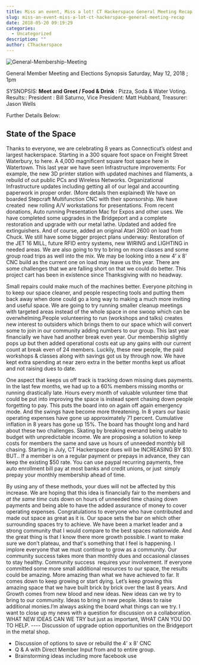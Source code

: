 ```yaml
---
title: Miss an event, Miss a lot! CT Hackerspace General Meeting Recap
slug: miss-an-event-miss-a-lot-ct-hackerspace-general-meeting-recap
date: 2018-05-20 09:19:29
categories:
  - Uncategorized
description: ""
author: CThackerspace
---
```



![General-Membership-Meeting](/uploads/2018/03/General-Membership-Meeting.png)

General Member Meeting and Elections Synopsis Saturday, May 12, 2018 ; 1pm

SYSNOPSIS: **Meet and Greet / Food & Drink** : Pizza, Soda & Water Voting. Results:: President : Bill Saturno, Vice President: Matt Hubbard, Treasurer: Jason Wells

Further Details Below:

## State of the Space

Thanks to everyone, we are celebrating 8 years as Connecticut’s oldest and largest hackerspace. Starting in a 300 square foot space on Freight Street Waterbury, to here. A 4,000 magnificent square foot space here in Watertown. This last year we have seen Infrastructure improvements: For example, the new 3D printer station with updated machines and filaments, a rebuild of out public PCs and Wireless Networks. Organizational Infrastructure updates including getting all of our legal and accounting paperwork in proper order. (More details then explained) We have on boarded Stepcraft Multifunction CNC with their sponsorship. We have created  new rolling A/V workstations for presentations. From recent donations, Auto running Presentation Mac for Expos and other uses. We have completed some upgrades in the Bridgeport and a complete restoration and upgrade with our metal lathe. Updated and added fire extinguishers. And of course, added an original Atari 2600 on load from Chuck. We still have some bigger project plans underway: Restoration of the JET 16 MILL, future RFID entry systems, new WIRING and LIGHTING in needed areas. We are also going to try to bring on more classes and some group road trips as well into the mix. We may be looking into a new 4’ x 8’ CNC build as the current one on load may leave us this year. There are some challenges that we are falling short on that we could do better. This project cart has been in existence since Thanksgiving with no headway.

Small repairs could make much of the machines better. Everyone pitching in to keep our space cleaner, and people respecting tools and putting them back away when done could go a long way to making a much more inviting and useful space. We are going to try running smaller cleanup meetings with targeted areas instead of the whole space in one swoop which can be overwhelming.People volunteering to run (workshops and talks) creates new interest to outsiders which brings them to our space which will convert some to join in our community adding numbers to our group. This last year financially we have had another break even year. Our membership slightly pops up but then added operational costs eat up any gains with our current count at break even of 24 members. Luckily, these new people, the paid workshops & classes along with savings got us by through now. We have kept extra spending at near zero extra in the better months kept us afloat and not raising dues to date.

One aspect that keeps us off track is tracking down missing dues payments. In the last few months, we had up to a 60% members missing months or running drastically late. Hours every month of valuable volunteer time that could be put into improving the space is instead spent chasing down people forgetting to pay. This puts the board into on again off again emergency mode. And the swings have become more threatening. In 8 years our basic operating expenses have gone up approximately 71 percent. Cumulative inflation in 8 years has gone up 15%. The board has thought long and hard about these two challenges. Skating by breaking evenand being unable to budget with unpredictable income. We are proposing a solution to keep costs for members the same and save us hours of unneeded monthly bill chasing. Starting in July, CT Hackerspace dues will be INCREASING BY $10. BUT.. If a member is on a regular payment or prepays in advance, they can keep the existing $50 rate. You can use paypal recurring payments, free auto enrollment bill pay at most banks and credit unions, or just  simply prepay your monthly membership ahead of time.

By using any of these methods, your dues will not be affected by this increase. We are hoping that this idea is financially fair to the members and _at the same time_ cuts down on hours of unneeded time chasing down payments and being able to have the added assurance of money to cover operating expenses. Congratulations to everyone who have contributed and made out space as great as it is. Our space sets the bar on which other surrounding spaces try to achieve. We have been a market leader and a strong community that I would compare to the best spaces nationwide. And the great thing is that I know there more growth possible. I want to make sure we don’t plateau, and that's something that I feel is happening. I implore everyone that we must continue to grow as a community. Our community success takes more than monthly dues and occasional classes to stay healthy. Community success  requires your involvement. If everyone committed some more small additional resources to our space, the results could be amazing. More amazing than what we have achieved to far. It comes down to keep growing or start dying. Let’s keep growing this amazing space that we have built brick by brick over the last 8 years. And Growth comes from new blood and new ideas. New ideas can we try to bring to our community. Ideas to bring in new people. Ideas to raise additional monies.I’m always asking the board what things can we try. I want to close up my news with a question for discussion on a collaboration. WHAT NEW IDEAS CAN WE TRY but just as important, WHAT CAN YOU DO TO HELP. ---- Discussion of upgrade option opportunities on the Bridgeport in the metal shop.

- Discussion of options to save or rebuild the 4' x 8' CNC
- Q & A with Direct Member Input from and to entire group.
- Brainstorming ideas including more facebook use
